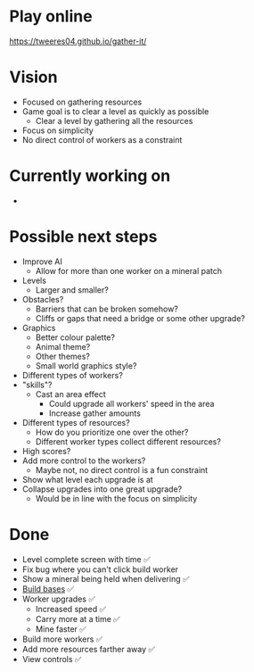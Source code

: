 # Play online

https://tweeres04.github.io/gather-it/

# Vision

- Focused on gathering resources
- Game goal is to clear a level as quickly as possible
  - Clear a level by gathering all the resources
- Focus on simplicity
- No direct control of workers as a constraint

# Currently working on

-

# Possible next steps

- Improve AI
  - Allow for more than one worker on a mineral patch
- Levels
  - Larger and smaller?
- Obstacles?
  - Barriers that can be broken somehow?
  - Cliffs or gaps that need a bridge or some other upgrade?
- Graphics
  - Better colour palette?
  - Animal theme?
  - Other themes?
  - Small world graphics style?
- Different types of workers?
- "skills"?
  - Cast an area effect
    - Could upgrade all workers' speed in the area
    - Increase gather amounts
- Different types of resources?
  - How do you prioritize one over the other?
  - Different worker types collect different resources?
- High scores?
- Add more control to the workers?
  - Maybe not, no direct control is a fun constraint
- Show what level each upgrade is at
- Collapse upgrades into one great upgrade?
  - Would be in line with the focus on simplicity

# Done

- Level complete screen with time ✅
- Fix bug where you can't click build worker
- Show a mineral being held when delivering ✅
- [Build bases](bases.md) ✅
- Worker upgrades ✅
  - Increased speed ✅
  - Carry more at a time ✅
  - Mine faster ✅
- Build more workers ✅
- Add more resources farther away ✅
- View controls ✅
